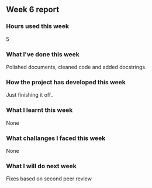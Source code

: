 ## Week 6 report

### Hours used this week
5

### What I've done this week
Polished documents, cleaned code and added docstrings.

### How the project has developed this week
Just finishing it off..

### What I learnt this week
None

### What challanges I faced this week
None

### What I will do next week
Fixes based on second peer review

